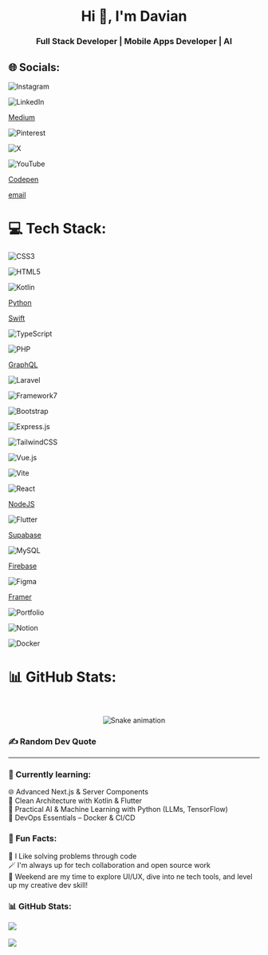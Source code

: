 <h1 align="center">Hi 👋, I'm Davian </h1>
<h3 align="center">Full Stack Developer | Mobile Apps Developer | AI

## 🌐 Socials:

![Instagram](https://img.shields.io/badge/Instagram-%23E4405F.svg?logo=Instagram&logoColor=white)

![LinkedIn](https://img.shields.io/badge/LinkedIn-%230077B5.svg?logo=linkedin&logoColor=white)

[Medium](https://img.shields.io/badge/Medium-12100E?logo=medium&logoColor=white)

![Pinterest](https://img.shields.io/badge/Pinterest-%23E60023.svg?logo=Pinterest&logoColor=white)

![X](https://img.shields.io/badge/X-black.svg?logo=X&logoColor=white)

![YouTube](https://img.shields.io/badge/YouTube-%23FF0000.svg?logo=YouTube&logoColor=white)

[Codepen](https://img.shields.io/badge/Codepen-000000?logo=codepen&logoColor=white)

[email](https://img.shields.io/badge/Email-D14836?logo=gmail&logoColor=white)

# 💻 Tech Stack:

![CSS3](https://img.shields.io/badge/css3-%231572B6.svg?style=for-the-badge&logo=css3&logoColor=white)

![HTML5](https://img.shields.io/badge/html5-%23E34F26.svg?style=for-the-badge&logo=html5&logoColor=white)

![Kotlin](https://img.shields.io/badge/kotlin-%237F52FF.svg?style=for-the-badge&logo=kotlin&logoColor=white)

[Python](https://img.shields.io/badge/python-3670A0?style=for-the-badge&logo=python&logoColor=ffdd54)

[Swift](https://img.shields.io/badge/swift-F54A2A?style=for-the-badge&logo=swift&logoColor=white)

![TypeScript](https://img.shields.io/badge/typescript-%23007ACC.svg?style=for-the-badge&logo=typescript&logoColor=white)

![PHP](https://img.shields.io/badge/php-%23777BB4.svg?style=for-the-badge&logo=php&logoColor=white)

[GraphQL](https://img.shields.io/badge/-GraphQL-E10098?style=for-the-badge&logo=graphql&logoColor=white)

![Laravel](https://img.shields.io/badge/laravel-%23FF2D20.svg?style=for-the-badge&logo=laravel&logoColor=white)

![Framework7](https://img.shields.io/badge/framework7-%23EE350F.svg?style=for-the-badge&logo=framework7&logoColor=white)

![Bootstrap](https://img.shields.io/badge/bootstrap-%238511FA.svg?style=for-the-badge&logo=bootstrap&logoColor=white)

![Express.js](https://img.shields.io/badge/express.js-%23404d59.svg?style=for-the-badge&logo=express&logoColor=%2361DAFB)

![TailwindCSS](https://img.shields.io/badge/tailwindcss-%2338B2AC.svg?style=for-the-badge&logo=tailwind-css&logoColor=white)

![Vue.js](https://img.shields.io/badge/vue.js-%2335495e.svg?style=for-the-badge&logo=vuedotjs&logoColor=%234FC08D)

![Vite](https://img.shields.io/badge/vite-%23646CFF.svg?style=for-the-badge&logo=vite&logoColor=white)

![React](https://img.shields.io/badge/react-%2320232a.svg?style=for-the-badge&logo=react&logoColor=%2361DAFB)

[NodeJS](https://img.shields.io/badge/node.js-6DA55F?style=for-the-badge&logo=node.js&logoColor=white)

![Flutter](https://img.shields.io/badge/Flutter-%2302569B.svg?style=for-the-badge&logo=Flutter&logoColor=white)

[Supabase](https://img.shields.io/badge/Supabase-3ECF8E?style=for-the-badge&logo=supabase&logoColor=white)

![MySQL](https://img.shields.io/badge/mysql-4479A1.svg?style=for-the-badge&logo=mysql&logoColor=white)

[Firebase](https://img.shields.io/badge/firebase-a08021?style=for-the-badge&logo=firebase&logoColor=ffcd34)

![Figma](https://img.shields.io/badge/figma-%23F24E1E.svg?style=for-the-badge&logo=figma&logoColor=white)

[Framer](https://img.shields.io/badge/Framer-black?style=for-the-badge&logo=framer&logoColor=blue)

![Portfolio](https://img.shields.io/badge/Portfolio-%23000000.svg?style=for-the-badge&logo=firefox&logoColor=#FF7139)

![Notion](https://img.shields.io/badge/Notion-%23000000.svg?style=for-the-badge&logo=notion&logoColor=white)

![Docker](https://img.shields.io/badge/docker-%230db7ed.svg?style=for-the-badge&logo=docker&logoColor=white)

# 📊 GitHub Stats:

[](https://github-readme-stats.vercel.app/api?username=Aiimzzz&theme=dark&hide_border=false&include_all_commits=false&count_private=false)

<br/>

[](https://github-readme-stats.vercel.app/api/top-langs/?username=Aiimzzz&theme=dark&hide_border=false&include_all_commits=false&count_private=false&layout=compact)

<!-- Snake Game Repo View -->

<div align="center">
<img src="https://profile-readme-generator.com/assets/snake.svg" alt="Snake animation" />
</div>

### ✍️ Random Dev Quote

[](https://quotes-github-readme.vercel.app/api?type=horizontal&theme=radical)

---

[](https://visitcount.itsvg.in/api?id=Aiimzzz&icon=0&color=0)

<!-- Proudly created with GPRM ( [https://gprm.itsvg.in](https://gprm.itsvg.in/) ) -->

<h3>🤖 Currently learning:</h3>
<p>
🌐 Advanced Next.js & Server Components<br>
📱 Clean Architecture with Kotlin & Flutter<br>
🤖 Practical AI & Machine Learning with Python (LLMs, TensorFlow)<br>
🐳 DevOps Essentials – Docker & CI/CD
</p>

<h3>👻 Fun Facts:</h3>
<p>
🚀 I Like solving problems through code<br>
🪄 I'm always up for tech collaboration and open source work<br>
🧠 Weekend are my time to explore UI/UX, dive into ne tech tools, and level up my creative dev skill!
</p>

</td>
<td width="40%" align="right">
<h3>📊 GitHub Stats:</h3>
<img src="https://github-readme-stats.vercel.app/api?username=Aiimzzz&theme=dark&hide_border=false&include_all_commits=false&count_private=false"/><br><br>
<img src="https://github-readme-stats.vercel.app/api/top-langs/?username=Aiimzzz&theme=dark&hide_border=false&include_all_commits=false&count_private=false&layout=compact"/>
</td>
</tr>
</table>
